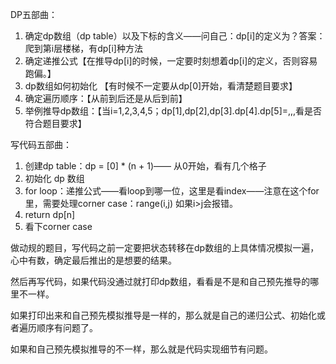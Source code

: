 DP五部曲：

1. 确定dp数组（dp table）以及下标的含义——问自己：dp[i]的定义为？答案：爬到第i层楼梯，有dp[i]种方法
2. 确定递推公式【在推导dp[i]的时候，一定要时刻想着dp[i]的定义，否则容易跑偏。】
3. dp数组如何初始化 【有时候不一定要从dp[0]开始，看清楚题目要求】
4. 确定遍历顺序：【从前到后还是从后到前】
5. 举例推导dp数组：【当i=1,2,3,4,5；dp[1],dp[2],dp[3].dp[4].dp[5]=,,,看是否符合题目要求】

写代码五部曲：

1. 创建dp table：dp = [0] * (n + 1)—— 从0开始，看有几个格子
2. 初始化 dp 数组
3. for loop：递推公式——看loop到哪一位，这里是看index——注意在这个for里，需要处理corner case：range(i,j) 如果i>j会报错。
4. return dp[n]
5. 看下corner case
   
做动规的题目，写代码之前一定要把状态转移在dp数组的上具体情况模拟一遍，心中有数，确定最后推出的是想要的结果。

然后再写代码，如果代码没通过就打印dp数组，看看是不是和自己预先推导的哪里不一样。

如果打印出来和自己预先模拟推导是一样的，那么就是自己的递归公式、初始化或者遍历顺序有问题了。

如果和自己预先模拟推导的不一样，那么就是代码实现细节有问题。


